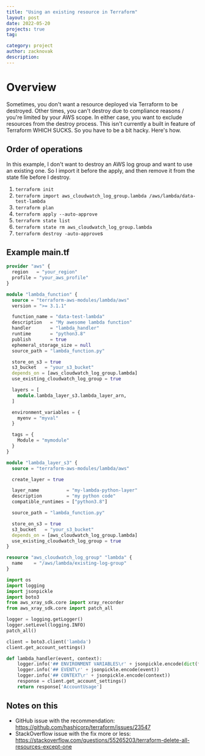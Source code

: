 ```yaml
---
title: "Using an existing resource in Terraform"
layout: post
date: 2022-05-20
projects: true
tag:

category: project
author: zacknovak
description: 
---
```



# Overview

Sometimes, you don't want a resource deployed via Terraform to be destroyed. Other times, you can't destroy due to compliance reasons / you're limited by your AWS scope. In either case, you want to exclude resources from the destroy process. This isn't currently a built in feature of Terraform WHICH SUCKS. So you have to be a bit hacky. Here's how.

## Order of operations

In this example, I don't want to destroy an AWS log group and want to use an existing one. So I import it before the apply, and then remove it from the state file before I destroy. 

1. `terraform init`
2. `terraform import aws_cloudwatch_log_group.lambda /aws/lambda/data-test-lambda`
3. `terraform plan`
4. `terraform apply --auto-approve`
5. `terraform state list`
6. `terraform state rm aws_cloudwatch_log_group.lambda`
7. `terraform destroy -auto-approve`s


## Example main.tf

```terraform
provider "aws" {
  region   = "your_region"
  profile = "your_aws_profile"
}

module "lambda_function" {
  source = "terraform-aws-modules/lambda/aws"
  version = ">= 3.1.1" 

  function_name = "data-test-lambda"
  description   = "My awesome lambda function"
  handler       = "lambda_handler"
  runtime       = "python3.8"
  publish       = true
  ephemeral_storage_size = null
  source_path = "lambda_function.py"

  store_on_s3 = true
  s3_bucket   = "your_s3_bucket"
  depends_on = [aws_cloudwatch_log_group.lambda]
  use_existing_cloudwatch_log_group = true

  layers = [
    module.lambda_layer_s3.lambda_layer_arn,
  ]

  environment_variables = {
    myenv = "myval"
  }

  tags = {
    Module = "mymodule"
  }
}

module "lambda_layer_s3" {
  source = "terraform-aws-modules/lambda/aws"

  create_layer = true

  layer_name          = "my-lambda-python-layer"
  description         = "my python code"
  compatible_runtimes = ["python3.8"]

  source_path = "lambda_function.py"

  store_on_s3 = true
  s3_bucket   = "your_s3_bucket"
  depends_on = [aws_cloudwatch_log_group.lambda]
  use_existing_cloudwatch_log_group = true
}

resource "aws_cloudwatch_log_group" "lambda" {
  name    = "/aws/lambda/existing-log-group"
}
```

```python
import os
import logging
import jsonpickle
import boto3
from aws_xray_sdk.core import xray_recorder
from aws_xray_sdk.core import patch_all

logger = logging.getLogger()
logger.setLevel(logging.INFO)
patch_all()

client = boto3.client('lambda')
client.get_account_settings()

def lambda_handler(event, context):
    logger.info('## ENVIRONMENT VARIABLES\r' + jsonpickle.encode(dict(**os.environ)))
    logger.info('## EVENT\r' + jsonpickle.encode(event))
    logger.info('## CONTEXT\r' + jsonpickle.encode(context))
    response = client.get_account_settings()
    return response['AccountUsage']
```

## Notes on this

- GitHub issue with the recommendation: https://github.com/hashicorp/terraform/issues/23547
- StackOverflow issue with the fix more or less: https://stackoverflow.com/questions/55265203/terraform-delete-all-resources-except-one